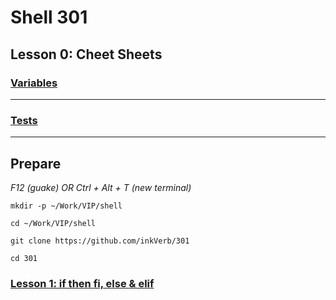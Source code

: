 # Shell 301
## Lesson 0: Cheet Sheets

### [Variables](https://github.com/inkVerb/vip/blob/master/301-shell/Variables.md)
___
### [Tests](https://github.com/inkVerb/vip/blob/master/301-shell/Tests.md)
___
## Prepare

*F12 (guake) OR Ctrl + Alt + T (new terminal)*

`mkdir -p ~/Work/VIP/shell`

`cd ~/Work/VIP/shell`

`git clone https://github.com/inkVerb/301`

`cd 301`

### [Lesson 1: if then fi, else & elif](https://github.com/inkVerb/vip/blob/master/301-shell/Lesson-01.md)
